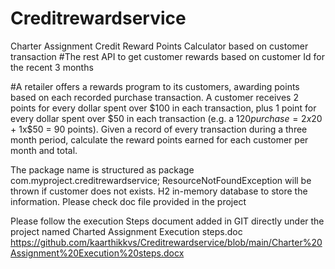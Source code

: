 # Creditrewardservice
Charter Assignment
Credit Reward Points Calculator based on customer transaction
#The rest API to get customer rewards based on customer Id for the recent 3 months

#A retailer offers a rewards program to its customers, awarding points based on each recorded purchase transaction.
A customer receives 2 points for every dollar spent over $100 in each transaction, plus 1 point for every dollar spent over $50 in each transaction
(e.g. a $120 purchase = 2x$20 + 1x$50 = 90 points). Given a record of every transaction during a three month period, calculate the reward points earned for each customer per month and total.

The package name is structured as package com.myproject.creditrewardservice;
ResourceNotFoundException will be thrown if customer does not exists.
H2 in-memory database to store the information.
Please check doc file provided in the project

Please follow the execution Steps document added in GIT directly under the project named
Charted Assignment Execution steps.doc
https://github.com/kaarthikkvs/Creditrewardservice/blob/main/Charter%20Assignment%20Execution%20steps.docx

